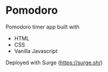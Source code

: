 # Pomodoro
Pomodoro timer app built with
- HTML
- CSS
- Vanilla Javascript

Deployed with Surge (https://surge.sh/)
